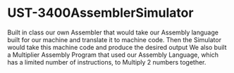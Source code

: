 # UST-3400AssemblerSimulator
Built in class our own Assembler that would take our Assembly language built for our machine and translate it to machine code. 
Then the Simulator would take this machine code and produce the desired output
We also built a Multiplier Assembly Program that used our Assembly Language, which has a limited number of instructions, to Multiply 
2 numbers together.
